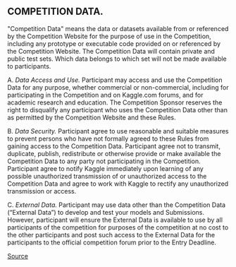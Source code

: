 ## COMPETITION DATA.
"Competition Data" means the data or datasets available from or referenced by the Competition Website for the purpose of use in the Competition, including any prototype or executable code provided on or referenced by the Competition Website. The Competition Data will contain private and public test sets. Which data belongs to which set will not be made available to participants.

A. <i>Data Access and Use.</i> Participant may access and use the Competition Data for any purpose, whether commercial or non-commercial, including for participating in the Competition and on Kaggle.com forums, and for academic research and education. The Competition Sponsor reserves the right to disqualify any participant who uses the Competition Data other than as permitted by the Competition Website and these Rules.

B. <i>Data Security.</i> Participant agree to use reasonable and suitable measures to prevent persons who have not formally agreed to these Rules from gaining access to the Competition Data. Participant agree not to transmit, duplicate, publish, redistribute or otherwise provide or make available the Competition Data to any party not participating in the Competition. Participant agree to notify Kaggle immediately upon learning of any possible unauthorized transmission of or unauthorized access to the Competition Data and agree to work with Kaggle to rectify any unauthorized transmission or access.

C. <i>External Data.</i> Participant may use data other than the Competition Data (“External Data”) to develop and test your models and Submissions. However, participant will ensure the External Data is available to use by all participants of the competition for purposes of the competition at no cost to the other participants and post such access to the External Data for the participants to the official competition forum prior to the Entry Deadline.

[Source](https://www.kaggle.com/competitions/siim-acr-pneumothorax-segmentation/rules)